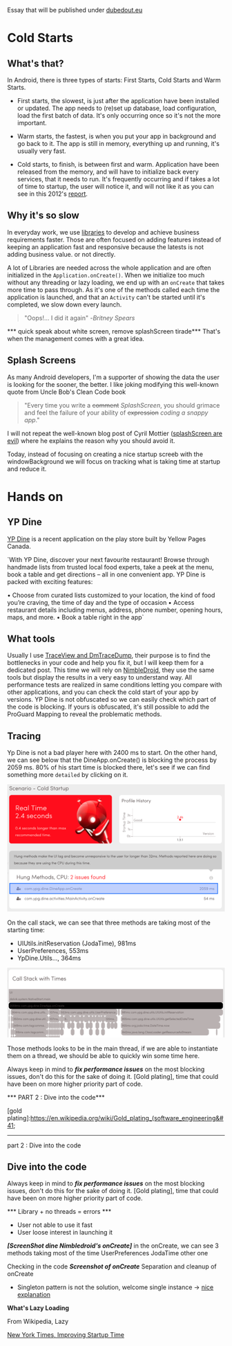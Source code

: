 Essay that will be published under [dubedout.eu](http://dubedout.eu)

# Cold Starts
## What's that?
In Android, there is three types of starts: First Starts, Cold Starts and Warm Starts.

- First starts, the slowest, is just after the application have been installed or updated. The app needs to (re)set up database, load configuration, load the first batch of data. It's only occurring once so it's not the more important.

- Warm starts, the fastest, is when you put your app in background and go back to it. The app is still in memory, everything up and running, it's usually very fast.

- Cold starts, to finish, is between first and warm. Application have been released from the memory, and will have to initialize back every services, that it needs to run. It's frequently occurring and if takes a lot of time to startup, the user will notice it, and will not like it as you can see in this 2012's [report].

## Why it's so slow
In everyday work, we use [libraries] to develop and achieve business requirements faster. Those are often focused on adding features instead of keeping an application fast and responsive because the latests is not adding business value. or not directly.

A lot of Libraries are needed across the whole application and are often initialized in the ```Application.onCreate()```. When we initialize too much without any threading or lazy loading, we end up with an ```onCreate``` that takes more time to pass through. As it's one of the methods called each time the application is launched, and that an ```Activity``` can't be started until it's completed, we slow down every launch.

> "Oops!... I did it again" -*Britney Spears*

*** quick speak about white screen, remove splashScreen tirade***
That's when the management comes with a great idea.

## Splash Screens
As many Android developers, I'm a supporter of showing the data the user is looking for the sooner, the better. I like joking modifying this well-known quote from Uncle Bob's Clean Code book

> "Every time you write a ~~comment~~ *SplashScreen*, you should grimace and feel the failure of your ability of ~~expression~~ *coding a snappy app*."

I will not repeat the well-known blog post of Cyril Mottier ([splashScreen are evil]) where he explains the reason why you should avoid it.

Today, instead of focusing on creating a nice startup screeb with the windowBackground we will focus on tracking what is taking time at startup and reduce it.

# Hands on
## YP Dine
[YP Dine] is a recent application on the play store built by Yellow Pages Canada.

`With YP Dine, discover your next favourite restaurant! Browse through handmade lists from trusted local food experts, take a peek at the menu, book a table and get directions – all in one convenient app.
YP Dine is packed with exciting features:

• Choose from curated lists customized to your location, the kind of food you’re craving, the time of day and the type of occasion
• Access restaurant details including menus, address, phone number, opening hours, maps, and more.
• Book a table right in the app`


## What tools
Usually I use [TraceView and DmTraceDump], their purpose is to find the bottlenecks in your code and help you fix it, but I will keep them for a dedicated post. This time we will rely on [NimbleDroid], they use the same tools but display the results in a very easy to understand way. All performance tests are realized in same conditions letting you compare with other applications, and you can check the cold start of your app by versions.
YP Dine is not obfuscated so we can easily check which part of the code is blocking. If yours is obfuscated, it's still possible to add the ProGuard Mapping to reveal the problematic methods.

## Tracing

Yp Dine is not a bad player here with 2400 ms to start. On the other hand, we can see below that the DineApp.onCreate() is blocking the process by 2059 ms. 80% of his start time is blocked there, let's see if we can find something more ```detailed``` by clicking on it.

![2.6s launch time][YPDine_general]  

On the call stack, we can see that three methods are taking most of the starting time:
- UIUtils.initReservation (JodaTime), 981ms
- UserPreferences, 553ms
- YpDine.Utils..., 364ms

![onCreate 3 methods blocking startup][YPDine_onCreate]

Those methods looks to be in the main thread, if we are able to instantiate them on a thread, we should be able to quickly win some time here.

Always keep in mind to ***fix performance issues*** on the most blocking issues, don't do this for the sake of doing it. [Gold plating], time that could have been on more higher priority part of code.

*** PART 2 : Dive into the code***


[comment]: <> (IMAGES)
[YPDine_logo]: images/ypdine_logo.webp
[YPDine_general]: images/dine_cold_startup.png
[YPDine_onCreate]: images/dine_callstack_onCreate.png

[comment]: <> (LINKS)
[splashScreen are evil]:http://www.cyrilmottier.com/2012/05/03/splash-screens-are-evil-dont-use-them/
[report]:https://info.dynatrace.com/rs/compuware/images/Mobile_App_Survey_Report.pdf
[libraries]:https://github.com/codepath/android_guides/wiki/Must-Have-Libraries
[YP Dine]:https://play.google.com/store/apps/details?id=com.ypg.dine
[NimbleDroid]:https://nimbledroid.com/
[TraceView and DmTraceDump]:http://developer.android.com/tools/debugging/debugging-tracing.html
[gold plating]:https://en.wikipedia.org/wiki/Gold_plating_(software_engineering&#41;





_________________________________________________
part 2 : Dive into the code

## Dive into the code
Always keep in mind to ***fix performance issues*** on the most blocking issues, don't do this for the sake of doing it. [Gold plating], time that could have been on more higher priority part of code.



*** Library + no threads = errors ***

- User not able to use it fast
- User loose interest in launching it




***[ScreenShot dine Nimbledroid's onCreate]***
in the onCreate, we can see 3 methods taking most of the time
UserPreferences
JodaTime
other one

Checking in the code
***Screenshot of onCreate***
Separation and cleanup of onCreate



- Singleton pattern is not the solution, welcome single instance
-> [nice explanation](http://programmers.stackexchange.com/a/40610/212413)




**What's Lazy Loading**

From Wikipedia, Lazy


[New York Times, Improving Startup Time](http://open.blogs.nytimes.com/2016/02/11/improving-startup-time-in-the-nytimes-android-app/?_r=0)

